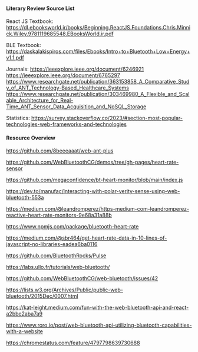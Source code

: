 #### Literary Review Source List

React JS Textbook: https://dl.ebooksworld.ir/books/Beginning.ReactJS.Foundations.Chris.Minnick.Wiley.9781119685548.EBooksWorld.ir.pdf

BLE Textbook:
https://daskalakispiros.com/files/Ebooks/Intro+to+Bluetooth+Low+Energy+v1.1.pdf

Journals:
https://ieeexplore.ieee.org/document/6246921
https://ieeexplore.ieee.org/document/6765297
https://www.researchgate.net/publication/363153858_A_Comparative_Study_of_ANT_Technology-Based_Healthcare_Systems
https://www.researchgate.net/publication/303469980_A_Flexible_and_Scalable_Architecture_for_Real-Time_ANT_Sensor_Data_Acquisition_and_NoSQL_Storage

Statistics:
https://survey.stackoverflow.co/2023/#section-most-popular-technologies-web-frameworks-and-technologies




#### Resource Overview

https://github.com/8beeeaaat/web-ant-plus

https://github.com/WebBluetoothCG/demos/tree/gh-pages/heart-rate-sensor

https://github.com/megaconfidence/bt-heart-monitor/blob/main/index.js

https://dev.to/manufac/interacting-with-polar-verity-sense-using-web-bluetooth-553a

https://medium.com/@leandromperez/https-medium-com-leandromperez-reactive-heart-rate-monitors-9e68a31a88b

https://www.npmjs.com/package/bluetooth-heart-rate

https://medium.com/@sbr464/get-heart-rate-data-in-10-lines-of-javascript-no-libraries-eadea6ba0116

https://github.com/BluetoothRocks/Pulse

https://labs.ullo.fr/tutorials/web-bluetooth/

https://github.com/WebBluetoothCG/web-bluetooth/issues/42

https://lists.w3.org/Archives/Public/public-web-bluetooth/2015Dec/0007.html

https://kat-leight.medium.com/fun-with-the-web-bluetooth-api-and-react-a2bbe2aba7a9

https://www.roro.io/post/web-bluetooth-api-utilizing-bluetooth-capabilities-with-a-website

https://chromestatus.com/feature/4797798639730688


